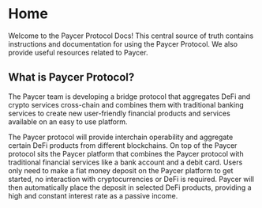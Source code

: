 # Home

Welcome to the Paycer Protocol Docs! This central source of truth contains instructions and documentation for using the Paycer Protocol. We also provide useful resources related to Paycer.

## What is Paycer Protocol?

The Paycer team is developing a bridge protocol that aggregates DeFi and crypto services cross-chain and combines them with traditional banking services to create new user-friendly financial products and services available on an easy to use platform.  
  
The Paycer protocol will provide interchain operability and aggregate certain DeFi products from different blockchains. On top of the Paycer protocol sits the Paycer platform that combines the Paycer protocol with traditional financial services like a bank account and a debit card. Users only need to make a fiat money deposit on the Paycer platform to get started, no interaction with cryptocurrencies or DeFi is required. Paycer will then automatically place the deposit in selected DeFi products, providing a high and constant interest rate as a passive income.

